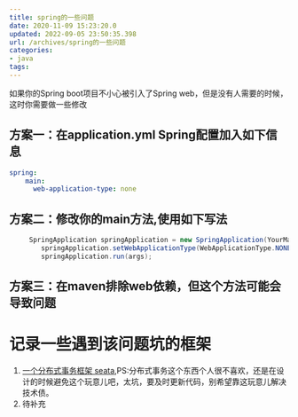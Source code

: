 ```yaml
---
title: spring的一些问题
date: 2020-11-09 15:23:20.0
updated: 2022-09-05 23:50:35.398
url: /archives/spring的一些问题
categories: 
- java
tags: 
---
```




如果你的Spring boot项目不小心被引入了Spring web，但是没有人需要的时候，这时你需要做一些修改

<!-- more -->

## 方案一：在application.yml Spring配置加入如下信息
```yml
spring:
    main:
      web-application-type: none
```

## 方案二：修改你的main方法,使用如下写法
```java
     SpringApplication springApplication = new SpringApplication(YourMain.class);
        springApplication.setWebApplicationType(WebApplicationType.NONE);
        springApplication.run(args);
```
## 方案三：在maven排除web依赖，但这个方法可能会导致问题

# 记录一些遇到该问题坑的框架
1. [一个分布式事务框架 seata](https://github.com/seata/seata),PS:分布式事务这个东西个人很不喜欢，还是在设计的时候避免这个玩意儿吧，太坑，要及时更新代码，别希望靠这玩意儿解决技术债。
1. 待补充